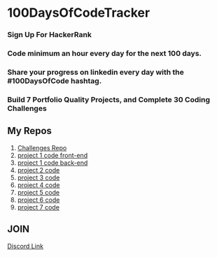 # 100DaysOfCodeTracker

### Sign Up For HackerRank 
### Code minimum an hour every day for the next 100 days.
### Share your progress on linkedin every day with the #100DaysOfCode hashtag.
### Build 7 Portfolio Quality Projects, and Complete 30 Coding Challenges


## My Repos
 1. [Challenges Repo](https://github.com/mahamahmood/challenges)
 1. [project 1 code front-end](https://github.com/mahamahmood/donations_app_client)
  1. [project 1 code back-end](https://github.com/mahamahmood/donations_app_api)
 1. [project 2 code]()
 1. [project 3 code]()
 1. [project 4 code]()
 1. [project 5 code]()
 1. [project 6 code]()
 1. [project 7 code]()

## JOIN
[Discord Link](https://discord.gg/wJ4y2Jc)


